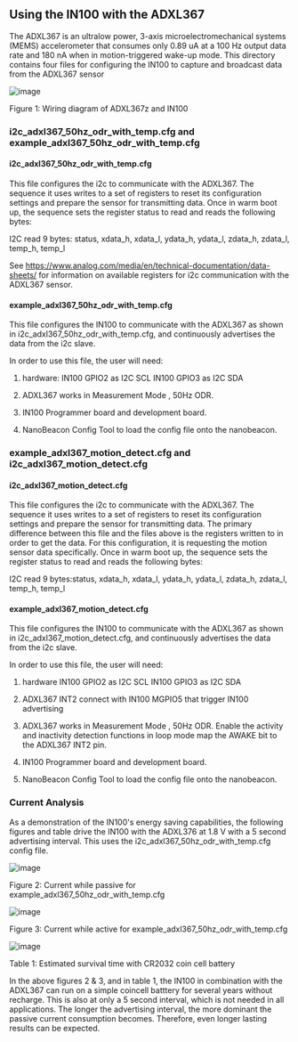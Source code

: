 ## Using the IN100 with the ADXL367

The ADXL367 is an ultralow power, 3-axis microelectromechanical systems (MEMS) accelerometer 
that consumes only 0.89 uA at a 100 Hz output data rate and 180 nA when in motion-triggered wake-up mode.
This directory contains four files for configuring the IN100 to capture and broadcast data from
the ADXL367 sensor

![image](https://user-images.githubusercontent.com/114425682/195175376-bb9214ab-f650-45b7-b6d9-53171c8cd079.png)

Figure 1: Wiring diagram of ADXL367z and IN100

### i2c_adxl367_50hz_odr_with_temp.cfg and example_adxl367_50hz_odr_with_temp.cfg

#### i2c_adxl367_50hz_odr_with_temp.cfg

This file configures the i2c to communicate with the ADXL367.
The sequence it uses writes to a set of registers to reset
its configuration settings and prepare the sensor for transmitting
data. Once in warm boot up, the sequence sets the register status to read
and reads the following bytes:

I2C read 9 bytes: status, xdata_h,  xdata_l,  ydata_h,  ydata_l,  zdata_h,  zdata_l,  temp_h,  temp_l

See https://www.analog.com/media/en/technical-documentation/data-sheets/ for
information on available registers for i2c communication with the ADXL367
sensor.

#### example_adxl367_50hz_odr_with_temp.cfg

This file configures the IN100 to communicate with the ADXL367 as shown in
i2c_adxl367_50hz_odr_with_temp.cfg, and continuously advertises the data from
the i2c slave.

In order to use this file, the user will need:

  1. hardware:
      IN100 GPIO2 as I2C SCL
      IN100 GPIO3 as I2C SDA
      
  2. ADXL367 works in Measurement Mode , 50Hz ODR.
  
  3. IN100 Programmer board and development board.
  
  4. NanoBeacon Config Tool to load the config file onto the nanobeacon.

### example_adxl367_motion_detect.cfg and i2c_adxl367_motion_detect.cfg

#### i2c_adxl367_motion_detect.cfg

This file configures the i2c to communicate with the ADXL367.
The sequence it uses writes to a set of registers to reset
its configuration settings and prepare the sensor for transmitting
data. The primary difference between this file and the files above is the registers written 
to in order to get the data. For this configuration, it is requesting the motion sensor 
data specifically. Once in warm boot up, the sequence sets the register status to read
and reads the following bytes:

I2C read 9 bytes:status, xdata_h,  xdata_l,  ydata_h,  ydata_l,  zdata_h,  zdata_l,  temp_h,  temp_l 

#### example_adxl367_motion_detect.cfg

This file configures the IN100 to communicate with the ADXL367 as shown in
i2c_adxl367_motion_detect.cfg, and continuously advertises the data from
the i2c slave.

In order to use this file, the user will need:

  1. hardware
      IN100 GPIO2 as I2C SCL
      IN100 GPIO3 as I2C SDA
      
  2. ADXL367 INT2 connect with IN100 MGPIO5 that trigger IN100 advertising
  
  3. ADXL367 works in Measurement Mode , 50Hz ODR.
     Enable the activity and inactivity detection functions in loop mode
     map the AWAKE bit to the ADXL367 INT2 pin.

  4. IN100 Programmer board and development board.
  
  5. NanoBeacon Config Tool to load the config file onto the nanobeacon.
  
### Current Analysis

As a demonstration of the IN100's energy saving capabilities, the following figures and table drive the IN100 with the ADXL376 at 1.8 V with a 5 second advertising interval. This uses the i2c_adxl367_50hz_odr_with_temp.cfg config file.
  
![image](https://user-images.githubusercontent.com/114425682/194610826-3895e200-571c-47a6-97f6-d3db93973c2f.png)

Figure 2: Current while passive for example_adxl367_50hz_odr_with_temp.cfg

![image](https://user-images.githubusercontent.com/114425682/194611055-3dae099b-9998-4bfb-89e6-fd04be01ae1d.png)

Figure 3: Current while active for example_adxl367_50hz_odr_with_temp.cfg

![image](https://user-images.githubusercontent.com/114425682/194620167-b2a20bbb-bba0-41db-a18b-ed124760ff07.png)

Table 1: Estimated survival time with CR2032 coin cell battery 

In the above figures 2 & 3, and in table 1, the IN100 in combination with the ADXL367 can run on a simple coincell batttery for several years without recharge. This is also at only a 5 second interval, which is not needed in all applications. The longer the advertising interval, the more dominant the passive current consumption becomes. Therefore, even longer lasting results can be expected.

